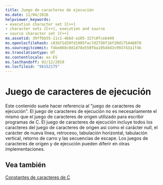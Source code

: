 ```yaml
---
title: Juego de caracteres de ejecución
ms.date: 11/04/2016
helpviewer_keywords:
- execution character set [C++]
- character sets [C++], execution and source
- source character set [C++]
ms.assetid: 39ffbb55-11c1-4b6d-a105-327c0fceb449
ms.openlocfilehash: c03bf1d39fd1905fac7d2750f16f20d175446070
ms.sourcegitcommit: f4be868c0d1d78e550fba105d4d3c993743a1f4b
ms.translationtype: HT
ms.contentlocale: es-ES
ms.lasthandoff: 02/12/2019
ms.locfileid: "56152175"
---
```

# <a name="execution-character-set"></a>Juego de caracteres de ejecución

Este contenido suele hacer referencia al "juego de caracteres de ejecución". El juego de caracteres de ejecución no es necesariamente el mismo que el juego de caracteres de origen utilizado para escribir programas de C. El juego de caracteres de ejecución incluye todos los caracteres del juego de caracteres de origen así como el carácter null, el carácter de nueva línea, retroceso, tabulación horizontal, tabulación vertical, retorno de carro y las secuencias de escape. Los juegos de caracteres de origen y de ejecución pueden diferir en otras implementaciones.

## <a name="see-also"></a>Vea también

[Constantes de caracteres de C](../c-language/c-character-constants.md)
